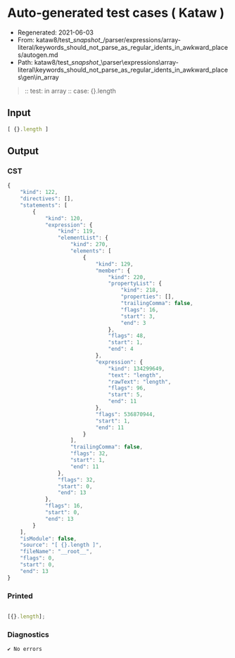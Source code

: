 # Auto-generated test cases ( Kataw )
- Regenerated: 2021-06-03
- From: kataw8/test\__snapshot__/parser/expressions/array-literal/keywords_should_not_parse_as_regular_idents_in_awkward_places/autogen.md
- Path: kataw8/test\__snapshot__\parser\expressions\array-literal\keywords_should_not_parse_as_regular_idents_in_awkward_places\gen\in_array
> :: test: in array
> :: case: {}.length
## Input

`````js
[ {}.length ]
`````
## Output

### CST

```javascript
{
    "kind": 122,
    "directives": [],
    "statements": [
        {
            "kind": 120,
            "expression": {
                "kind": 119,
                "elementList": {
                    "kind": 270,
                    "elements": [
                        {
                            "kind": 129,
                            "member": {
                                "kind": 220,
                                "propertyList": {
                                    "kind": 218,
                                    "properties": [],
                                    "trailingComma": false,
                                    "flags": 16,
                                    "start": 3,
                                    "end": 3
                                },
                                "flags": 48,
                                "start": 1,
                                "end": 4
                            },
                            "expression": {
                                "kind": 134299649,
                                "text": "length",
                                "rawText": "length",
                                "flags": 96,
                                "start": 5,
                                "end": 11
                            },
                            "flags": 536870944,
                            "start": 1,
                            "end": 11
                        }
                    ],
                    "trailingComma": false,
                    "flags": 32,
                    "start": 1,
                    "end": 11
                },
                "flags": 32,
                "start": 0,
                "end": 13
            },
            "flags": 16,
            "start": 0,
            "end": 13
        }
    ],
    "isModule": false,
    "source": "[ {}.length ]",
    "fileName": "__root__",
    "flags": 0,
    "start": 0,
    "end": 13
}
```

### Printed

```javascript

[{}.length];
```

### Diagnostics

```javascript
✔ No errors
```

